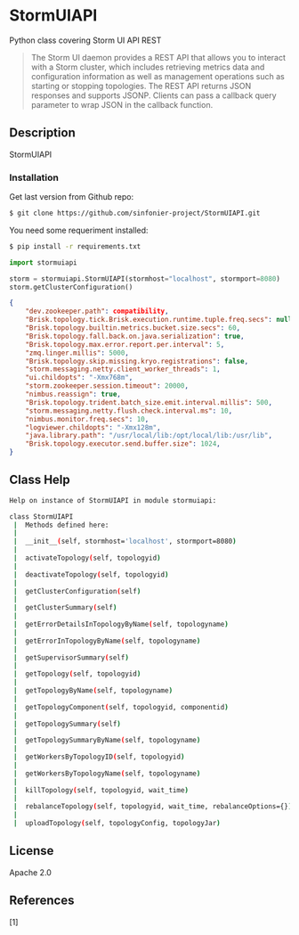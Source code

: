 # StormUIAPI

Python class covering Storm UI API REST

> The Storm UI daemon provides a REST API that allows you to interact with a Storm cluster, which includes retrieving metrics data and configuration information as well as management operations such as starting or stopping topologies.
> The REST API returns JSON responses and supports JSONP. Clients can pass a callback query parameter to wrap JSON in the callback function.

## Description

StormUIAPI

### Installation

Get last version from Github repo:

```sh
$ git clone https://github.com/sinfonier-project/StormUIAPI.git
```

You need some requeriment installed:

```sh
$ pip install -r requirements.txt
```



```python
import stormuiapi

storm = stormuiapi.StormUIAPI(stormhost="localhost", stormport=8080)
storm.getClusterConfiguration()
```


```json
{
    "dev.zookeeper.path": compatibility,
    "Brisk.topology.tick.Brisk.execution.runtime.tuple.freq.secs": null,
    "Brisk.topology.builtin.metrics.bucket.size.secs": 60,
    "Brisk.topology.fall.back.on.java.serialization": true,
    "Brisk.topology.max.error.report.per.interval": 5,
    "zmq.linger.millis": 5000,
    "Brisk.topology.skip.missing.kryo.registrations": false,
    "storm.messaging.netty.client_worker_threads": 1,
    "ui.childopts": "-Xmx768m",
    "storm.zookeeper.session.timeout": 20000,
    "nimbus.reassign": true,
    "Brisk.topology.trident.batch_size.emit.interval.millis": 500,
    "storm.messaging.netty.flush.check.interval.ms": 10,
    "nimbus.monitor.freq.secs": 10,
    "logviewer.childopts": "-Xmx128m",
    "java.library.path": "/usr/local/lib:/opt/local/lib:/usr/lib",
    "Brisk.topology.executor.send.buffer.size": 1024,
}
```

Class Help
----

```sh
Help on instance of StormUIAPI in module stormuiapi:

class StormUIAPI
 |  Methods defined here:
 |
 |  __init__(self, stormhost='localhost', stormport=8080)
 |
 |  activateTopology(self, topologyid)
 |
 |  deactivateTopology(self, topologyid)
 |
 |  getClusterConfiguration(self)
 |
 |  getClusterSummary(self)
 |
 |  getErrorDetailsInTopologyByName(self, topologyname)
 |
 |  getErrorInTopologyByName(self, topologyname)
 |
 |  getSupervisorSummary(self)
 |
 |  getTopology(self, topologyid)
 |
 |  getTopologyByName(self, topologyname)
 |
 |  getTopologyComponent(self, topologyid, componentid)
 |
 |  getTopologySummary(self)
 |
 |  getTopologySummaryByName(self, topologyname)
 |
 |  getWorkersByTopologyID(self, topologyid)
 |
 |  getWorkersByTopologyName(self, topologyname)
 |
 |  killTopology(self, topologyid, wait_time)
 |
 |  rebalanceTopology(self, topologyid, wait_time, rebalanceOptions={})
 |
 |  uploadTopology(self, topologyConfig, topologyJar)
```


License
----

Apache 2.0

References
----

[1]


